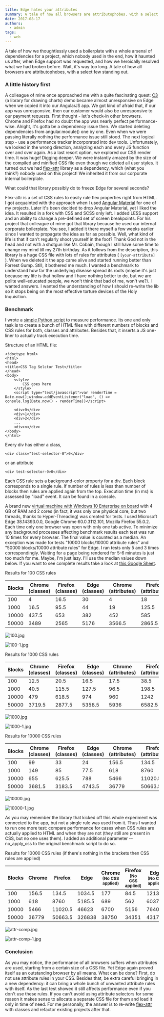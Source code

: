 ```yaml
---
title: Edge hates your attributes
summary: A tale of how all browsers are attributophobes, with a select few standing out.
date: 2017-08-17
authors:
  - admin
tags:
  - web
---
```


A tale of how we thoughtlessly used a boilerplate with a whole arsenal of dependencies for a project, which nobody used in the end, how it haunted us after, when Edge support was requested, and how we heroically resolved what we had broken before. Wait, it's way too long. A tale of how all browsers are attributophobes, with a select few standing out.

### A little history first

A colleague of mine once approached me with a quite fascinating quest: [C3](http://c3js.org/) (a library for drawing charts) demo became almost unresponsive on Edge when we copied it into our AngularJS app. We got kind of afraid that, if our app was unresponsive, then our customer would also be unresponsive to our payment requests. First thought - let's check-in other browsers. Chrome and Firefox had no doubt the app was nearly perfect performance-wise. Alright, it's gotta be a dependency issue then. We started deleting dependencies from angular.module() one by one. Even when we were passing literally nothing the performance issue still stood. The next logical step - use a performance tracker incorporated into dev tools. Unfortunately, we looked in the wrong direction, analyzing each and every JS function over and over again. As a last resort option, we explored our CSS render time. It was huge! Digging deeper. We were instantly amazed by the size of the compiled and minified CSS file even though we deleted all user styles. It turned out we had [flex-attr](https://github.com/fxlrnrpt/flex-attr) library as a dependency, which (what you think?) nobody used on this project! We inherited it from our corporate internal boilerplate.

What could that library possibly do to freeze Edge for several seconds?

Flex-attr is a set of CSS rules to easily rule flex properties right from HTML. I got acquainted with the approach when I used [Angular Material](https://github.com/angular/material) for one of my projects. Later it's been decided to drop Angular Material, yet I liked the idea. It resulted in a fork with CSS and SCSS only left. I added LESS support and an ability to change a pre-defined set of screen breakpoints. For his project that colleague of mine got that library because he used our internal corporate boilerplate. You see, I added it there myself a few weeks earlier since I wanted to propagate the idea as far as possible. Well, what kind of life is that if can't regularly shoot yourself in the foot? Thank God not in the head and not with a shotgun like Mr. Cobain, though I still have some time to change my mind till my 27th birthday. As it follows from the description, this library is a huge CSS file with lots of rules for attributes ( `[your-attribute]` ). When we deleted it the app came alive and started running better than Forrest Gump. Still, it bothered me much. I wanted a benchmark to understand how far the underlying disease spread its roots (maybe it's just because my life is that hollow and I have nothing better to do, but we are polite well-educated people, we won't think that bad of me, won't we?). I wanted answers. I wanted the understanding of how I should re-write the lib so it stops being on the most effective torture devices of the Holy Inquisition.

### Benchmark

I wrote a [simple Python script](https://github.com/fxlrnrpt/css-attribute-selector-performance-test) to measure performance. Its one and only task is to create a bunch of HTML files with different numbers of blocks and CSS rules for both, classes and attributes. Besides that, it inserts a JS one-liner to actually track execution time.

Structure of an HTML file:

```plaintext
<!doctype html>
<html>
<head>
<title>CSS Tag Selctor Test</title>
</head>
<body>
    <style>
        CSS goes here
    </style>
    <script type="text/javascript">var renderTime = Date.now();window.addEventListener("load", () => console.log(Date.now() - renderTime))</script>

    <div>0</div>
    <div>1</div>
    <div>2</div>
    ...
    <div>n</div>
</body>
</html>
```

Every div has either a class,

```plaintext
<div class="test-selector-0">0</div>
```

or an attribute

```plaintext
<div test-selector-0>0</div>
```

Each CSS rule sets a background-color property for a div. Each block corresponds to a single rule. If number of rules is less than number of blocks then rules are applied again from the top. Execution time (in ms) is assessed by "load" event. It can be found in a console.

A brand new [virtual machine with Windows 10 Enterprise on board](https://developer.microsoft.com/en-us/windows/downloads/virtual-machines) with 4 GB of RAM and 2 cores (in fact, it was only one physical core, but two threads, thanks to Hyper-Threading) was created for tests. I used Microsoft Edge 38.14393.0.0, Google Chrome 60.0.3112.101, Mozilla Firefox 55.0.2. Each time only one browser was open with only one tab active. To minimize any background processes affecting benchmark results each test was run 10 times for every browser. The final value is counted as a median. An exception was made for tests "10000 blocks/10000 attribute rules" and "50000 blocks/10000 attribute rules" for Edge. I ran tests only 5 and 3 times correspondingly. Waiting for a page being rendered for 5-6 minutes is just too much for me. Maybe, I'm just lazy. I'll use the median values down below. If you want to see complete results take a look at [this Google Sheet](https://docs.google.com/spreadsheets/d/1X9qwPK6quxyFk-6Xz1BGt3h2ei6xUDkgTVfkv8-zlXk/edit?usp=sharing).

Results for 100 CSS rules

| Blocks | Chrome  (classes) | Firefox  (classes) | Edge  (classes) | Chrome  (attributes) | Firefox  (attributes) | Edge  (attributes) |
| --- | --- | --- | --- | --- | --- | --- |
| 100 | 4 | 16.5 | 30 | 4 | 18 | 23.5 |
| 1000 | 16.5 | 95.5 | 44 | 19 | 125.5 | 139.5 |
| 10000 | 437.5 | 653 | 382 | 452 | 585 | 1338.5 |
| 50000 | 3489 | 2565 | 5176 | 3566.5 | 2865.5 | 7061 |

![100.jpg](./100.jpeg)

![100-1.jpg](./100-1.jpeg)

Results for 1000 CSS rules

| Blocks | Chrome  (classes) | Firefox  (classes) | Edge  (classes) | Chrome  (attributes) | Firefox  (attributes) | Edge  (attributes) |
| --- | --- | --- | --- | --- | --- | --- |
| 100 | 12.5 | 20.5 | 16.5 | 17.5 | 38.5 | 128 |
| 1000 | 40.5 | 115.5 | 127.5 | 96.5 | 198.5 | 647.5 |
| 10000 | 479 | 618.5 | 974 | 960 | 1242 | 4578 |
| 50000 | 3719.5 | 2877.5 | 5358.5 | 5936 | 6582.5 | 26597.5 |

![1000.jpg](./1000.jpeg)

![1000-1.jpg](./1000-1.jpeg)

Results for 10000 CSS rules

| Blocks | Chrome  (classes) | Firefox  (classes) | Edge  (classes) | Chrome  (attributes) | Firefox  (attributes) | Edge  (attributes) |
| --- | --- | --- | --- | --- | --- | --- |
| 100 | 99 | 33 | 24 | 156.5 | 134.5 | 1034.5 |
| 1000 | 149 | 85 | 77.5 | 618 | 8760 | 5185.5 |
| 10000 | 655 | 625.5 | 788 | 5466 | 11020.5 | 46623 |
| 50000 | 3681.5 | 3183.5 | 4743.5 | 36779 | 50663.5 | 326838 |

![10000.jpg](./10000.jpeg)

![10000-1.jpg](./10000-1.jpeg)

As you may remember the library that kicked off this whole experiment was connected to the app, but not a single rule was used from it. Thus I wanted to run one more test: compare performance for cases when CSS rules are actually applied to HTML and when they are not (they still are present in CSS, but no one uses them). I added an additional parameter --no\_apply\_css to the original benchmark script to do so.

Results for 10000 CSS rules (if there's nothing in the brackets then CSS rules are applied)

| Blocks | Chrome | Firefox | Edge | Chrome  <sub>(No CSS applied)</sub> | Firefox  <sub>(No CSS applied)</sub> | Edge  <sub>(No CSS applied)</sub> |
| --- | --- | --- | --- | --- | --- | --- |
| 100 | 156.5 | 134.5 | 1034.5 | 177 | 84.5 | 1213.5 |
| 1000 | 618 | 8760 | 5185.5 | 689 | 562 | 6037 |
| 10000 | 5466 | 11020.5 | 46623 | 6700 | 5156 | 76401 |
| 50000 | 36779 | 50663.5 | 326838 | 38750 | 34351 | 431700 |

![attr-comp.jpg](./attr-comp.jpeg)

![attr-comp-1.jpg](./attr-comp-1.jpeg)

### Conclusion

As you may notice, the performance of all browsers suffers when attributes are used, starting from a certain size of a CSS file. Yet Edge again proved itself as an outstanding browser by all means. What can be done? First, do not use attribute rules in your CSS. Besides that, be extra careful bringing in a new dependency: it can bring a whole bunch of unwanted attribute rules with itself. As the last test showed it still affects performance even if you don't use these rules. If you can't avoid using attribute selectors for some reason it makes sense to allocate a separate CSS file for them and load it only in time of need. For me personally, the answer is to re-write [flex-attr](https://github.com/fxlrnrpt/flex-attr) with classes and refactor existing projects after that.

